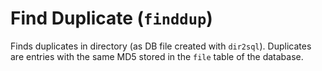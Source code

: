 # Find Duplicate (`finddup`)

Finds duplicates in directory (as DB file created with `dir2sql`). Duplicates are entries with the same MD5 stored in the `file` table of the database.